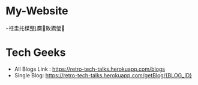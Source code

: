 ﻿# My-Website
‣祍圭扥楳整⌊䴠⵹敗獢瑩੥

# Tech Geeks

- All Blogs Link : <https://retro-tech-talks.herokuapp.com/blogs>
- Single Blog: <https://retro-tech-talks.herokuapp.com/getBlog/{BLOG_ID}>
